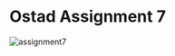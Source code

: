 # Ostad Assignment 7

![assignment7](https://github.com/JubairSayeedLinas/OstadAssignment/assets/9390005/0a318297-af3b-459c-b465-460fe093b28f)
